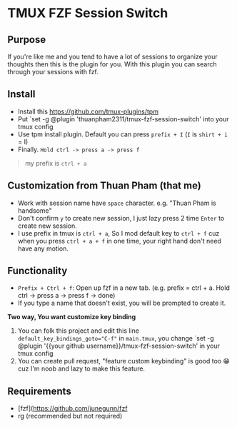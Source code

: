 # TMUX FZF Session Switch

## Purpose

If you're like me and you tend to have a lot of sessions to organize your
thoughts then this is the plugin for you. With this plugin you can search
through your sessions with fzf.

## Install

- Install this <https://github.com/tmux-plugins/tpm>
- Put `set -g @plugin 'thuanpham2311/tmux-fzf-session-switch' into your tmux config
- Use tpm install plugin. Default you can press `prefix + I` (`I` is `shirt + i` = I)
- Finally. `Hold ctrl -> press a -> press f`
> my prefix is `ctrl + a`

## Customization from Thuan Pham (that me)

- Work with session name have `space` character. e.g. "Thuan Pham is handsome"
- Don't confirm `y` to create new session, I just lazy press 2 time `Enter` to create new session.
- I use prefix in tmux is `ctrl + a`, So I mod default key to `ctrl + f` cuz when you press `ctrl + a + f` in one time, your right hand don't need have any motion.

## Functionality
- `Prefix + Ctrl + f`: Open up fzf in a new tab. (e.g. prefix = ctrl + a. Hold ctrl -> press a -> press f -> done)
- If you type a name that doesn't exist, you will be prompted to create it.

**Two way,  You want customize key binding**
1. You can folk this project and edit this line `default_key_bindings_goto="C-f"` in `main.tmux`, you change `set -g @plugin '{{your github username}}/tmux-fzf-session-switch' in your tmux config
2. You can create pull request, "feature custom keybinding" is good too 😁 cuz I'm noob and lazy to make this feature.

## Requirements

- [fzf](https://github.com/junegunn/fzf
- rg (recommended but not required)
